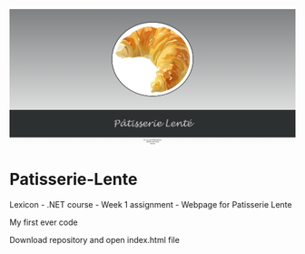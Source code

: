 ![alt text](https://github.com/Connectslide121/Patisserie-Lente/blob/b69773bbe3b7200201a3e3c6ed64318096bdd172/Captura%20de%20pantalla%202023-09-20%20133837.png?raw=true)

# Patisserie-Lente
Lexicon - .NET course - Week 1 assignment - Webpage for Patisserie Lente

My first ever code

Download repository and open index.html file
